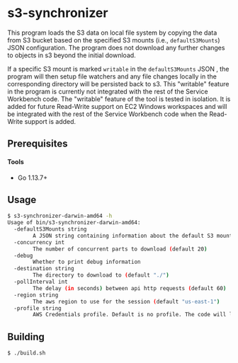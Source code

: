 # s3-synchronizer

This program loads the S3 data on local file system by copying the data from S3 bucket based on the specified S3 mounts (i.e., `defaultS3Mounts`) JSON configuration.
The program does not download any further changes to objects in s3 beyond the initial download.

If a specific S3 mount is marked `writable` in the `defaultS3Mounts` JSON , the program will then setup file watchers and any file changes locally in the corresponding directory will be persisted back to s3.
This "writable" feature in the program is currently not integrated with the rest of the Service Workbench code. The "writable" feature of the tool is tested in isolation. 
It is added for future Read-Write support on EC2 Windows workspaces and will be integrated with the rest of the Service Workbench code when the Read-Write support is added.

## Prerequisites

#### Tools

- Go 1.13.7+

## Usage

```bash
$ s3-synchronizer-darwin-amd64 -h
Usage of bin/s3-synchronizer-darwin-amd64:
  -defaultS3Mounts string
        A JSON string containing information about the default S3 mounts E.g., [{"id":"some-id","bucket":"some-s3-bucket-name","prefix":"some/s3/prefix/path","writeable":false,"kmsKeyId":"some-kms-key-arn"}] 
  -concurrency int
        The number of concurrent parts to download (default 20)
  -debug
        Whether to print debug information
  -destination string
        The directory to download to (default "./")
  -pollInterval int
        The delay (in seconds) between api http requests (default 60)
  -region string
        The aws region to use for the session (default "us-east-1")
  -profile string
        AWS Credentials profile. Default is no profile. The code will look for credentials in the following order: ENV variables, default credentials profile, EC2 instance metadata
```

## Building

```bash
$ ./build.sh
```
